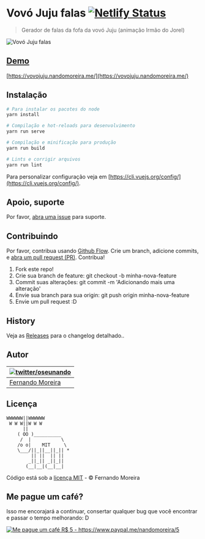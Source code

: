# Vovó Juju falas [![Netlify Status](https://api.netlify.com/api/v1/badges/b582c17c-f68c-45ea-80bc-1d00ca3d43a8/deploy-status)](https://app.netlify.com/sites/vovojuju/deploys)

> Gerador de falas da fofa da vovó Juju (animação Irmão do Jorel)

![Vovó Juju falas](/src/assets/vovo.png)

## [Demo](https://vovojuju.nandomoreira.me/)

[https://vovojuju.nandomoreira.me/](https://vovojuju.nandomoreira.me/)

## Instalação

```sh
# Para instalar os pacotes do node
yarn install

# Compilação e hot-reloads para desenvolvimento
yarn run serve

# Compilação e minificação para produção
yarn run build

# Lints e corrigir arquivos
yarn run lint
```

Para personalizar configuração veja em [https://cli.vuejs.org/config/](https://cli.vuejs.org/config/).

## Apoio, suporte

Por favor, [abra uma issue](https://github.com/nandomoreirame/readme-boilerplate/issues/new) para suporte.

## Contribuindo

Por favor, contribua usando [Github Flow](https://guides.github.com/introduction/flow/). Crie um branch, adicione commits, e [abra um pull request (PR)](https://github.com/nandomoreirame/readme-boilerplate/compare?expand=1).
Contribua!

1. Fork este repo!
2. Crie sua branch de feature: git checkout -b minha-nova-feature
3. Commit suas alterações: git commit -m 'Adicionando mais uma alteração'
4. Envie sua branch para sua origin: git push origin minha-nova-feature
5. Envie um pull request :D

## History

Veja as [Releases](../../releases) para o changelog detalhado..

## Autor

| [![twitter/oseunando](https://avatars6.githubusercontent.com/u/1318271?v=4&s=120)](http://twitter.com/oseunando 'Siga @oseunando no Twitter') |
| --------------------------------------------------------------------------------------------------------------------------------------------- |
| [Fernando Moreira](http://twitter.com/oseunando)                                                                                              |

## Licença

```
WWWWWW||WWWWWW
 W W W||W W W
      ||
    ( OO )__________
     /  |           \
    /o o|    MIT     \
    \___/||_||__||_|| *
         || ||  || ||
        _||_|| _||_||
       (__|__|(__|__|
```

Código está sob a [licença MIT](/LICENSE) - © Fernando Moreira

## Me pague um café?

Isso me encorajará a continuar, consertar qualquer bug que você encontrar e passar o tempo melhorando: D

<a href="https://www.paypal.me/nandomoreira/5">
  <img src="https://img.shields.io/badge/Me%20pague%20um%20caf%C3%A9-R%24%205-blue.svg" alt="Me pague um café R$ 5 - https://www.paypal.me/nandomoreira/5">
</a>
